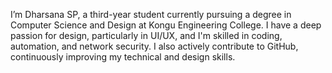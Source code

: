 I’m Dharsana SP, a third-year student currently pursuing a degree in Computer Science and Design at Kongu Engineering College. 
I have a deep passion for design, particularly in UI/UX, and I'm skilled in coding, automation, and network security. 
I also actively contribute to GitHub, continuously improving my technical and design skills.
